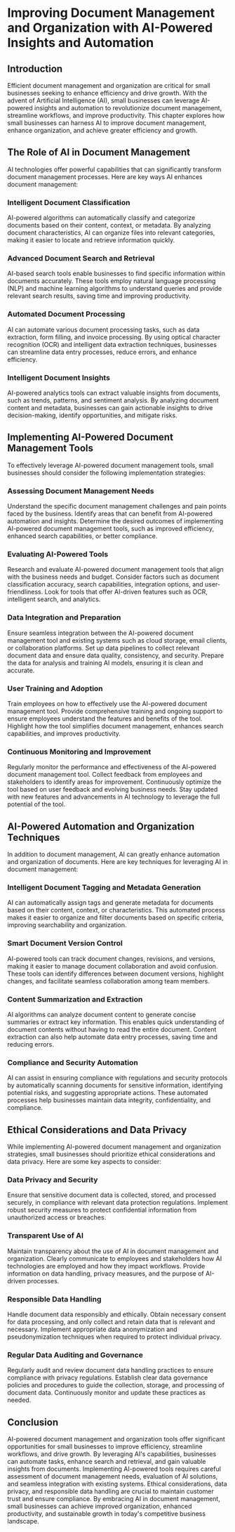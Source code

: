# Improving Document Management and Organization with AI-Powered Insights and Automation

## Introduction

Efficient document management and organization are critical for small businesses seeking to enhance efficiency and drive growth. With the advent of Artificial Intelligence (AI), small businesses can leverage AI-powered insights and automation to revolutionize document management, streamline workflows, and improve productivity. This chapter explores how small businesses can harness AI to improve document management, enhance organization, and achieve greater efficiency and growth.

## The Role of AI in Document Management

AI technologies offer powerful capabilities that can significantly transform document management processes. Here are key ways AI enhances document management:

### Intelligent Document Classification

AI-powered algorithms can automatically classify and categorize documents based on their content, context, or metadata. By analyzing document characteristics, AI can organize files into relevant categories, making it easier to locate and retrieve information quickly.

### Advanced Document Search and Retrieval

AI-based search tools enable businesses to find specific information within documents accurately. These tools employ natural language processing (NLP) and machine learning algorithms to understand queries and provide relevant search results, saving time and improving productivity.

### Automated Document Processing

AI can automate various document processing tasks, such as data extraction, form filling, and invoice processing. By using optical character recognition (OCR) and intelligent data extraction techniques, businesses can streamline data entry processes, reduce errors, and enhance efficiency.

### Intelligent Document Insights

AI-powered analytics tools can extract valuable insights from documents, such as trends, patterns, and sentiment analysis. By analyzing document content and metadata, businesses can gain actionable insights to drive decision-making, identify opportunities, and mitigate risks.

## Implementing AI-Powered Document Management Tools

To effectively leverage AI-powered document management tools, small businesses should consider the following implementation strategies:

### Assessing Document Management Needs

Understand the specific document management challenges and pain points faced by the business. Identify areas that can benefit from AI-powered automation and insights. Determine the desired outcomes of implementing AI-powered document management tools, such as improved efficiency, enhanced search capabilities, or better compliance.

### Evaluating AI-Powered Tools

Research and evaluate AI-powered document management tools that align with the business needs and budget. Consider factors such as document classification accuracy, search capabilities, integration options, and user-friendliness. Look for tools that offer AI-driven features such as OCR, intelligent search, and analytics.

### Data Integration and Preparation

Ensure seamless integration between the AI-powered document management tool and existing systems such as cloud storage, email clients, or collaboration platforms. Set up data pipelines to collect relevant document data and ensure data quality, consistency, and security. Prepare the data for analysis and training AI models, ensuring it is clean and accurate.

### User Training and Adoption

Train employees on how to effectively use the AI-powered document management tool. Provide comprehensive training and ongoing support to ensure employees understand the features and benefits of the tool. Highlight how the tool simplifies document management, enhances search capabilities, and improves productivity.

### Continuous Monitoring and Improvement

Regularly monitor the performance and effectiveness of the AI-powered document management tool. Collect feedback from employees and stakeholders to identify areas for improvement. Continuously optimize the tool based on user feedback and evolving business needs. Stay updated with new features and advancements in AI technology to leverage the full potential of the tool.

## AI-Powered Automation and Organization Techniques

In addition to document management, AI can greatly enhance automation and organization of documents. Here are key techniques for leveraging AI in document management:

### Intelligent Document Tagging and Metadata Generation

AI can automatically assign tags and generate metadata for documents based on their content, context, or characteristics. This automated process makes it easier to organize and filter documents based on specific criteria, improving searchability and organization.

### Smart Document Version Control

AI-powered tools can track document changes, revisions, and versions, making it easier to manage document collaboration and avoid confusion. These tools can identify differences between document versions, highlight changes, and facilitate seamless collaboration among team members.

### Content Summarization and Extraction

AI algorithms can analyze document content to generate concise summaries or extract key information. This enables quick understanding of document contents without having to read the entire document. Content extraction can also help automate data entry processes, saving time and reducing errors.

### Compliance and Security Automation

AI can assist in ensuring compliance with regulations and security protocols by automatically scanning documents for sensitive information, identifying potential risks, and suggesting appropriate actions. These automated processes help businesses maintain data integrity, confidentiality, and compliance.

## Ethical Considerations and Data Privacy

While implementing AI-powered document management and organization strategies, small businesses should prioritize ethical considerations and data privacy. Here are some key aspects to consider:

### Data Privacy and Security

Ensure that sensitive document data is collected, stored, and processed securely, in compliance with relevant data protection regulations. Implement robust security measures to protect confidential information from unauthorized access or breaches.

### Transparent Use of AI

Maintain transparency about the use of AI in document management and organization. Clearly communicate to employees and stakeholders how AI technologies are employed and how they impact workflows. Provide information on data handling, privacy measures, and the purpose of AI-driven processes.

### Responsible Data Handling

Handle document data responsibly and ethically. Obtain necessary consent for data processing, and only collect and retain data that is relevant and necessary. Implement appropriate data anonymization and pseudonymization techniques when required to protect individual privacy.

### Regular Data Auditing and Governance

Regularly audit and review document data handling practices to ensure compliance with privacy regulations. Establish clear data governance policies and procedures to guide the collection, storage, and processing of document data. Continuously monitor and update these practices as needed.

## Conclusion

AI-powered document management and organization tools offer significant opportunities for small businesses to improve efficiency, streamline workflows, and drive growth. By leveraging AI's capabilities, businesses can automate tasks, enhance search and retrieval, and gain valuable insights from documents. Implementing AI-powered tools requires careful assessment of document management needs, evaluation of AI solutions, and seamless integration with existing systems. Ethical considerations, data privacy, and responsible data handling are crucial to maintain customer trust and ensure compliance. By embracing AI in document management, small businesses can achieve improved organization, enhanced productivity, and sustainable growth in today's competitive business landscape.
